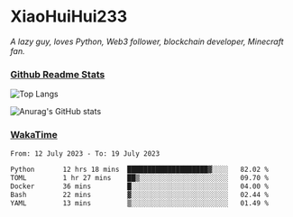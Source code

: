 # XiaoHuiHui233

*A lazy guy, loves Python, Web3 follower, blockchain developer, Minecraft fan.*

### [Github Readme Stats](https://github.com/anuraghazra/github-readme-stats)

![Top Langs](https://github-readme-stats.vercel.app/api/top-langs/?username=XiaoHuiHui233&layout=compact&theme=github_dark)

![Anurag's GitHub stats](https://github-readme-stats.vercel.app/api?username=XiaoHuiHui233&show_icons=true&theme=github_dark)

### [WakaTime](https://wakatime.com)

<!--START_SECTION:waka-->

```txt
From: 12 July 2023 - To: 19 July 2023

Python       12 hrs 18 mins  ████████████████████▓░░░░   82.02 %
TOML         1 hr 27 mins    ██▒░░░░░░░░░░░░░░░░░░░░░░   09.70 %
Docker       36 mins         █░░░░░░░░░░░░░░░░░░░░░░░░   04.00 %
Bash         22 mins         ▓░░░░░░░░░░░░░░░░░░░░░░░░   02.44 %
YAML         13 mins         ▒░░░░░░░░░░░░░░░░░░░░░░░░   01.49 %
```

<!--END_SECTION:waka-->
